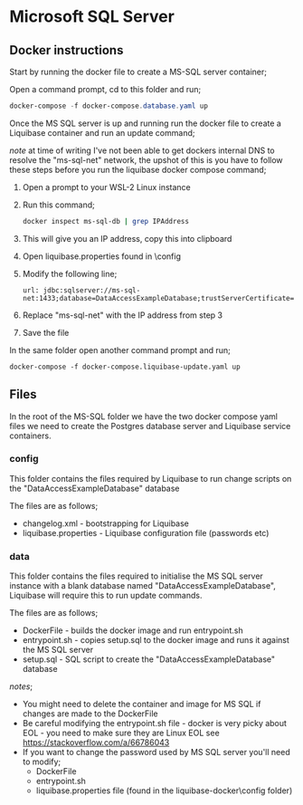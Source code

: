 # Microsoft SQL Server

## Docker instructions

Start by running the docker file to create a MS-SQL server container;

Open a command prompt, cd to this folder and run;

```powershell
docker-compose -f docker-compose.database.yaml up
```

Once the MS SQL server is up and running run the docker file to create a Liquibase container and run an update command;

*note* at time of writing I've not been able to get dockers internal DNS to resolve the "ms-sql-net" network, the upshot of this is you have to follow these steps before you run the liquibase docker compose command;

1. Open a prompt to your WSL-2 Linux instance

2. Run this command;

   ```bash
   docker inspect ms-sql-db | grep IPAddress
   ```

3. This will give you an IP address, copy this into clipboard

4. Open liquibase.properties found in \config

5. Modify the following line;

   ```
   url: jdbc:sqlserver://ms-sql-net:1433;database=DataAccessExampleDatabase;trustServerCertificate=true;
   ```

6. Replace "ms-sql-net" with the IP address from step 3

7. Save the file

In the same folder open another command prompt and run;

```
docker-compose -f docker-compose.liquibase-update.yaml up
```

## Files

In the root of the MS-SQL folder we have the two docker compose yaml files we need to create the Postgres database server and Liquibase service containers.

### config

This folder contains the files required by Liquibase to run change scripts on the "DataAccessExampleDatabase" database

The files are as follows;

- changelog.xml - bootstrapping for Liquibase
- liquibase.properties - Liquibase configuration file (passwords etc)

### data

This folder contains the files required to initialise the MS SQL server instance with a blank database named "DataAccessExampleDatabase", Liquibase will require this to run update commands.

The files are as follows;

- DockerFile - builds the docker image and run entrypoint.sh
- entrypoint.sh - copies setup.sql to the docker image and runs it against the MS SQL server
- setup.sql - SQL script to create the "DataAccessExampleDatabase" database

*notes*; 

- You might need to delete the container and image for MS SQL if changes are made to the DockerFile
- Be careful modifying the entrypoint.sh file - docker is very picky about EOL - you need to make sure they are Linux EOL see https://stackoverflow.com/a/66786043
- If you want to change the password used by MS SQL server you'll need to modify;
  - DockerFile
  - entrypoint.sh
  - liquibase.properties file (found in the liquibase-docker\config folder)